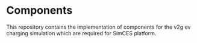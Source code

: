 # Components
This repository contains the implementation of components for the v2g ev charging simulation which are required for SimCES platform.
